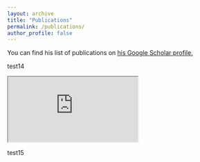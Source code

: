 ```yaml
---
layout: archive
title: "Publications"
permalink: /publications/
author_profile: false
---
```


<p>
You can find his list of publications on <u><a href="https://scholar.google.com/citations?user=qnuEvzEAAAAJ" target="_blank">his Google Scholar profile</a>.</u>
</p>

<p>
    test14
    </p>

<iframe src="http://bibbase.org/show?bib=https://raw.githubusercontent.com/sildomar/sildomar.github.io/master/files/mypapers.bib"></iframe>
   

<p>
    test15
    </p>
<script src="http://bibbase.org/show?bib=https://raw.githubusercontent.com/sildomar/sildomar.github.io/master/files/mypapers.bib&jsonp=1"></script>

